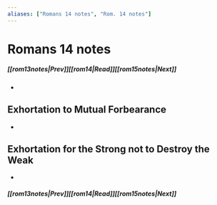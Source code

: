 ```yaml
---
aliases: ["Romans 14 notes", "Rom. 14 notes"]
---
```

# Romans 14 notes
##### <span class=arrow-left></span>[[rom13notes|Prev]]<span class=navigation-separator></span>[[rom14|Read]]<span class=navigation-separator></span>[[rom15notes|Next]]<span class=arrow-right></span>
- 
## Exhortation to Mutual Forbearance
- 
## Exhortation for the Strong not to Destroy the Weak
- 
##### <span class=arrow-left></span>[[rom13notes|Prev]]<span class=navigation-separator></span>[[rom14|Read]]<span class=navigation-separator></span>[[rom15notes|Next]]<span class=arrow-right></span>